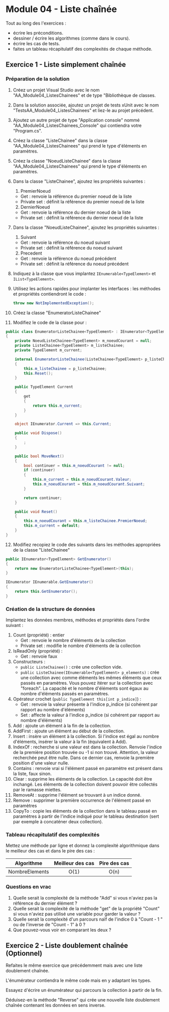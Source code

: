 # Module 04 - Liste chaînée

Tout au long des l'exercices :

- écrire les préconditions.
- dessiner / écrire les algorithmes (comme dans le cours).
- écrire les cas de tests.
- faites un tableau récapitulatif des complexités de chaque méthode.

## Exercice 1 - Liste simplement chaînée

### Préparation de la solution

1. Créez un projet Visual Studio avec le nom "AA_Module04_ListesChainees" et de type "Bibliothèque de classes.
2. Dans la solution associée, ajoutez un projet de tests xUnit avec le nom "TestsAA_Module04_ListesChainees" et liez-le au projet précédent.
3. Ajoutez un autre projet de type "Application console" nommé "AA_Module04_ListesChainees_Console" qui contiendra votre "Program.cs".
4. Créez la classe "ListeChainee" dans la classe "AA_Module04_ListesChainees" qui prend le type d'éléments en paramètres.
5. Créez la classe "NoeudListeChainee" dans la classe "AA_Module04_ListesChainees" qui prend le type d'éléments en paramètres.
6. Dans la classe "ListeChainee", ajoutez les propriétés suivantes :
   1. PremierNoeud

     - Get : renvoie la référence du premier noeud de la liste
     - Private set : définit la référence du premier noeud de la liste

   2. DernierNoeud

     - Get : renvoie la référence du dernier noeud de la liste
     - Private set : définit la référence du dernier noeud de la liste

7. Dans la classe "NoeudListeChainee", ajoutez les propriétés suivantes :
   1. Suivant

     - Get : renvoie la référence du noeud suivant
     - Private set : définit la référence du noeud suivant

   2. Precedent

     - Get : renvoie la référence du noeud précédent
     - Private set : définit la référence du noeud précédent

8. Indiquez à la classe que vous implantez ```IEnumerable<TypeElement>``` et ```IList<TypeElement>```.
9. Utilisez les actions rapides pour implanter les interfaces : les méthodes et propriétés contiendront le code :

   ```csharp
   throw new NotImplementedException();
   ```

10. Créez la classe "EnumeratorListeChainee"
11. Modifiez le code de la classe pour :

```csharp
public class EnumeratorListeChainee<TypeElement> : IEnumerator<TypeElement>
{
    private NoeudListeChainee<TypeElement> m_noeudCourant = null;
    private ListeChainee<TypeElement> m_listeChainee;
    private TypeElement m_current;

    internal EnumeratorListeChainee(ListeChainee<TypeElement> p_listeChainee)
    {
        this.m_listeChainee = p_listeChainee;
        this.Reset();
    }

    public TypeElement Current
    {
        get
        {
            return this.m_current;
        }
    }

    object IEnumerator.Current => this.Current;

    public void Dispose()
    {
        ;
    }

    public bool MoveNext()
    {
        bool continuer = this.m_noeudCourant != null;
        if (continuer)
        {
            this.m_current = this.m_noeudCourant.Valeur;
            this.m_noeudCourant = this.m_noeudCourant.Suivant;
        }

        return continuer;
    }

    public void Reset()
    {
        this.m_noeudCourant = this.m_listeChainee.PremierNoeud;
        this.m_current = default;
    }
}
```

12. Modifiez recopiez le code des suivants dans les méthodes appropriées de la classe "ListeChainee"

```csharp
public IEnumerator<TypeElement> GetEnumerator()
{
    return new EnumeratorListeChainee<TypeElement>(this);
}

IEnumerator IEnumerable.GetEnumerator()
{
    return this.GetEnumerator();
}
```

### Création de la structure de données

Implantez les données membres, méthodes et propriétés dans l'ordre suivant :

1. Count (propriété) : entier
   - Get : renvoie le nombre d'éléments de la collection
   - Private set : modifie le nombre d'éléments de la collection
2. IsReadOnly (propriété) :
   - Get : renvoie faux
3. Constructeurs :
   - ```public ListeChainee()``` : crée une collection vide.
   - ```public ListeChainee(IEnumerable<TypeElement> p_elements)``` : crée une collection avec comme éléments les mêmes éléments que ceux passés en paramètres. Vous pouvez itérer sur la collection avec "foreach". La capacité et le nombre d'éléments sont égaux au nombre d'éléments passés en paramètres.
4. Opérateur crochet (```public TypeElement this[int p_indice]```) :
   - Get : renvoie la valeur présente à l'indice p_indice (si cohérent par rapport au nombre d'éléments)
   - Set : affecte la valeur à l'indice p_indice (si cohérent par rapport au nombre d'éléments)
5. Add : ajoute un élément à la fin de la collection.
6. AddFirst : ajoute un élément au début de la collection.
7. Insert : insère un élément à la collection. Si l'indice est égal au nombre d'éléments, insérer la valeur à la fin (équivalent à Add).
8. IndexOf : recherche si une valeur est dans la collection. Renvoie l'indice de la première position trouvée ou -1 si non trouvé. Attention, la valeur recherchée peut être nulle. Dans ce dernier cas, renvoie la première position d'une valeur nulle.
9. Contains : renvoie vrai si l'élément passé en paramètre est présent dans la liste, faux sinon.
10. Clear : supprime les éléments de la collection. La capacité doit être inchangé. Les éléments de la collection doivent pouvoir être collectés par le ramasse miettes.
11. RemoveAt : supprime l'élément se trouvant à un indice donné.
12. Remove : supprimer la première occurrence de l'élément passé en paramètres
13. CopyTo : copie les éléments de la collection dans le tableau passé en paramètres à partir de l'indice indiqué pour le tableau destination (sert par exemple à concaténer deux collection).

### Tableau récapitulatif des complexités

Mettez une méthode par ligne et donnez la complexité algorithmique dans le meilleur des cas et dans le pire des cas :

|Algorithme|Meilleur des cas|Pire des cas|
|---|:-:|:-:|
|NombreElements|O(1)|O(n)|

### Questions en vrac

1. Quelle serait la complexité de la méthode "Add" si vous n'aviez pas la référence du dernier élément ?
2. Quelle serait la complexité de la méthode "get" de la propriété "Count" si vous n'aviez pas utilisé une variable pour garder la valeur ?
3. Quelle serait la complexité d'un parcours naïf de l'indice 0 à "Count - 1 " ou de l'inverse de "Count - 1" à 0 ?
4. Que pouvez-vous voir en comparant les deux ?

## Exercice 2 - Liste doublement chaînée (Optionnel)

Refaites le même exercice que précédemment mais avec une liste doublement chaînée.

L'énumérateur contiendra le même code mais en y adaptant les types.

Essayez d'écrire un énumérateur qui parcours la collection à partir de la fin.

Déduisez-en la méthode "Reverse" qui crée une nouvelle liste doublement chaînée contenant les données en sens inverse.
